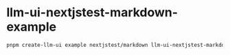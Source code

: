 # llm-ui-nextjstest-markdown-example

```bash
pnpm create-llm-ui example nextjstest/markdown llm-ui-nextjstest-markdown-example
```

